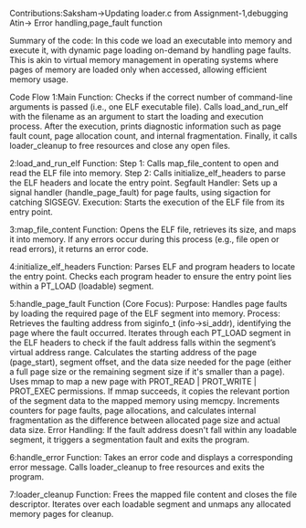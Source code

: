Contributions:Saksham->Updating loader.c from Assignment-1,debugging
              Atin-> Error handling,page_fault function 

Summary of the code:
    In this code  we load an executable into memory and execute it, with dynamic page loading on-demand by handling page faults. This is akin to virtual memory management in operating systems where pages of memory are loaded only when accessed, allowing efficient memory usage.


Code Flow
1:Main Function:
    Checks if the correct number of command-line arguments is passed (i.e., one ELF executable file).
    Calls load_and_run_elf with the filename as an argument to start the loading and execution process.
    After the execution, prints diagnostic information such as page fault count, page allocation count, and internal fragmentation.
    Finally, it calls loader_cleanup to free resources and close any open files.

2:load_and_run_elf Function:
    Step 1: Calls map_file_content to open and read the ELF file into memory.
    Step 2: Calls initialize_elf_headers to parse the ELF headers and locate the entry point.
    Segfault Handler: Sets up a signal handler (handle_page_fault) for page faults, using sigaction for catching SIGSEGV.
    Execution: Starts the execution of the ELF file from its entry point.

3:map_file_content Function:
    Opens the ELF file, retrieves its size, and maps it into memory.
    If any errors occur during this process (e.g., file open or read errors), it returns an error code.

4:initialize_elf_headers Function:
    Parses ELF and program headers to locate the entry point.
    Checks each program header to ensure the entry point lies within a PT_LOAD (loadable) segment.

5:handle_page_fault Function (Core Focus):
    Purpose: Handles page faults by loading the required page of the ELF segment into memory.
    Process:
    Retrieves the faulting address from siginfo_t (info->si_addr), identifying the page where the fault occurred.
    Iterates through each PT_LOAD segment in the ELF headers to check if the fault address falls within the segment’s virtual address range.
    Calculates the starting address of the page (page_start), segment offset, and the data size needed for the page (either a full page size or the remaining segment size if it's smaller than a page).
    Uses mmap to map a new page with PROT_READ | PROT_WRITE | PROT_EXEC permissions.
    If mmap succeeds, it copies the relevant portion of the segment data to the mapped memory using memcpy.
    Increments counters for page faults, page allocations, and calculates internal fragmentation as the difference between allocated page size and actual data size.
    Error Handling: If the fault address doesn't fall within any loadable segment, it triggers a segmentation fault and exits the program.

6:handle_error Function:
    Takes an error code and displays a corresponding error message.
    Calls loader_cleanup to free resources and exits the program.

7:loader_cleanup Function:
    Frees the mapped file content and closes the file descriptor.
    Iterates over each loadable segment and unmaps any allocated memory pages for cleanup.

